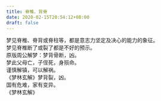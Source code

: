 ```yaml
---
title: 脊椎、背脊
date: 2020-02-15T20:54:12+08:00
draft: false
---
```


梦见脊椎、脊背或脊柱等，都是意志力坚定及决心的能力的象征。<br>
梦见脊椎断了或裂了都是不好的预示。<br>
原版周公解梦：梦背骨断，凶。<br>
梦此父母亡，子侄死，身殒命。<br>
谨慎解镇，可以解祸。<br>
《梦林玄解》梦背裂，凶。<br>
国有危难，家有变异。<br>
《梦林玄解》